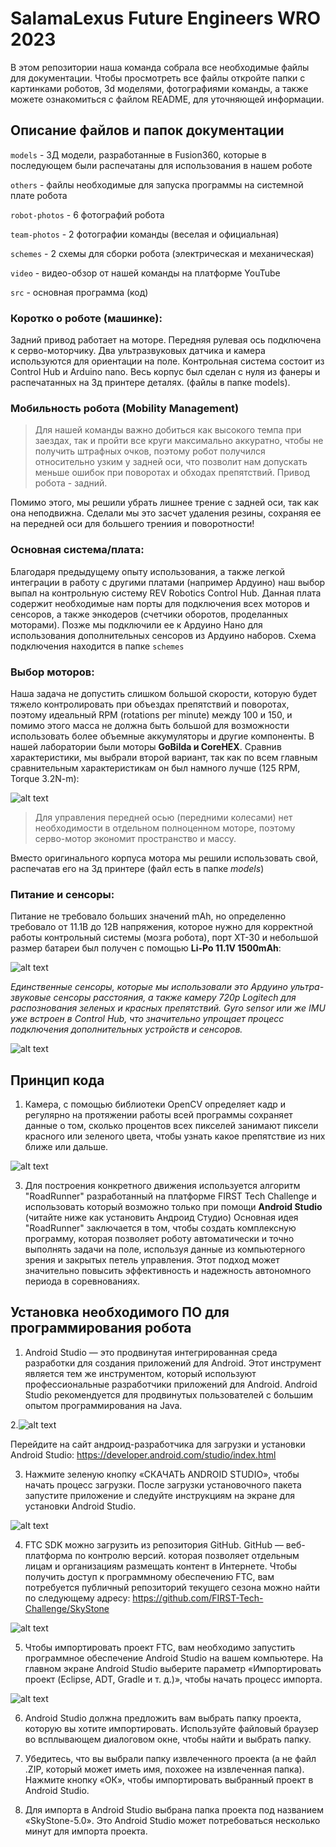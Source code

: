 # SalamaLexus Future Engineers WRO 2023
В этом репозитории наша команда собрала все необходимые файлы для документации. Чтобы просмотреть все файлы откройте папки с картинками роботов, 3d моделями, фотографиями команды, а также можете ознакомиться с файлом README, для уточняющей информации.

## Описание файлов и папок документации
``models`` - 3Д модели, разработанные в Fusion360, которые в последующем были распечатаны для использования в нашем роботе

``others`` - файлы необходимые для запуска программы на системной плате робота

``robot-photos`` - 6 фотографий робота

``team-photos`` - 2 фотографии команды (веселая и официальная)

``schemes`` - 2 схемы для сборки робота (электрическая и механическая)

``video`` - видео-обзор от нашей команды на платформе YouTube

``src`` - основная программа (код)

### Коротко о роботе (машинке):
Задний привод работает на моторе. Передняя рулевая ось подключена к серво-моторчику. Два ультразвуковых датчика и камера используются для ориентации на поле. Контрольная система состоит из Control Hub и Arduino nano. Весь корпус был сделан с нуля из фанеры и распечатанных на 3д принтере деталях. (файлы в папке models).

### Мобильность робота (Mobility Management)
>Для нашей команды важно добиться как высокого темпа при заездах, так и пройти все круги максимально аккуратно, чтобы не получить штрафных очков, поэтому робот получился относительно узким у задней оси, что позволит нам допускать меньше ошибок при поворотах и обходах препятствий. Привод робота - задний.

Помимо этого, мы решили убрать лишнее трение с задней оси, так как она неподвижна. Сделали мы это засчет удаления резины, сохраняя ее на передней оси для большего трениия и поворотности!

### Основная система/плата:
Благодаря предыдущему опыту использования, а также легкой интеграции в работу с другими платами (например Ардуино) наш выбор выпал на контрольную систему REV Robotics Control Hub. Данная плата содержит необходимые нам порты для подключения всех моторов и сенсоров, а также энкодеров (счетчики оборотов, проделанных моторами). Позже мы подключили ее к Ардуино Нано для использования дополнительных сенсоров из Ардуино наборов. Схема подключения находится в папке `schemes`

### Выбор моторов:
Наша задача не допустить слишком большой скорости, которую будет тяжело контролировать при объездах препятствий и поворотах, поэтому идеальный RPM (rotations per minute) между 100 и 150, и помимо этого масса не должна быть большой для возможности использовать более объемные аккумуляторы и другие компоненты. В нашей лаборатории были моторы **GoBilda и CoreHEX**. Сравнив характеристики, мы выбрали второй вариант, так как по всем главным сравнительным характеристикам он был намного лучше (125 RPM, Torque 3.2N-m): 

![alt text](https://cdn11.bigcommerce.com/s-t3eo8vwp22/images/stencil/1280x1280/products/195/2675/REV-41-1300_Core_Hex5_not_lm__05075.1661790332.png?c=2)

>Для управления передней осью (передними колесами) нет необходимости в отдельном полноценном моторе, поэтому серво-мотор экономит пространство и массу.

Вместо оригинального корпуса мотора мы решили использовать свой, распечатав его на 3д принтере (файл есть в папке  *models*)

### Питание и сенсоры:
Питание не требовало больших значений mAh, но определенно требовало от 11.1В до 12В напряжения, которое нужно для корректной работы контрольный системы (мозга робота), порт XT-30 и небольшой размер батареи был получен с помощью **Li-Po 11.1V 1500mAh**:

![alt text](https://ba3ar.kz/wp-content/uploads/2020/09/1_886.jpg)

*Единственные сенсоры, которые мы использовали это Ардуино ультра-звуковые сенсоры расстояния, а также камеру 720p Logitech для распознования зеленых и красных препятствий. Gyro sensor или же IMU уже встроен в Control Hub, что значительно упрощает процесс подключения дополнительных устройств и сенсоров.*

![alt text](https://hackster.imgix.net/uploads/attachments/1110572/_yN0cJOpsQ9.blob?auto=compress&w=900&h=675&fit=min&fm=jpg)

## Принцип кода
1. Камера, с помощью библиотеки OpenCV определяет кадр и регулярно на протяжении работы всей программы сохраняет данные о том, сколько процентов всех пикселей занимают пиксели красного или зеленого цвета, чтобы узнать какое препятствие из них ближе или дальше.

![alt text](https://github.com/Erdoog/SalamaLexusWRO/blob/master/readme/obstacle.png?raw=true)
   
3. Для построения конкретного движения используется алгоритм "RoadRunner" разработанный на платформе FIRST Tech Challenge и использовать который возможно только при помощи **Android Studio** (читайте ниже как установить Андроид Студио)
Основная идея "RoadRunner" заключается в том, чтобы создать комплексную программу, которая позволяет роботу автоматически и точно выполнять задачи на поле, используя данные из компьютерного зрения и закрытых петель управления. Этот подход может значительно повысить эффективность и надежность автономного периода в соревнованиях.

## Установка необходимого ПО для программирования робота
1. Android Studio — это продвинутая интегрированная среда разработки для создания приложений для Android. Этот инструмент является тем же инструментом, который используют профессиональные разработчики приложений для Android. Android Studio рекомендуется для продвинутых пользователей с большим опытом программирования на Java.

2.![alt text](https://github.com/Erdoog/SalamaLexusWRO/blob/master/readme/picture_1.png?raw=true)

Перейдите на сайт андроид-разработчика для загрузки и установки Android Studio:
https://developer.android.com/studio/index.html

3. Нажмите зеленую кнопку «СКАЧАТЬ ANDROID STUDIO», чтобы начать процесс загрузки.
После загрузки установочного пакета запустите приложение и следуйте инструкциям на экране для установки Android Studio.

![alt text](https://github.com/Erdoog/SalamaLexusWRO/blob/master/readme/picture_2.png?raw=true)

4. FTC SDK можно загрузить из репозитория GitHub. GitHub — веб-платформа по контролю версий.
которая позволяет отдельным лицам и организациям размещать контент в Интернете. Чтобы получить доступ к программному обеспечению FTC, вам потребуется публичный репозиторий текущего сезона можно найти по следующему адресу:
https://github.com/FIRST-Tech-Challenge/SkyStone

![alt text](https://github.com/Erdoog/SalamaLexusWRO/blob/master/readme/picture_3.png?raw=true)

5. Чтобы импортировать проект FTC, вам необходимо запустить программное обеспечение Android Studio на вашем компьютере. На главном экране Android Studio выберите параметр «Импортировать проект (Eclipse, ADT, Gradle и т. д.)», чтобы начать процесс импорта.

![alt text](https://github.com/Erdoog/SalamaLexusWRO/blob/master/readme/picture_4.png?raw=true)

6. Android Studio должна предложить вам выбрать папку проекта, которую вы хотите импортировать. Используйте файловый браузер во всплывающем диалоговом окне, чтобы найти и выбрать папку.

7. Убедитесь, что вы выбрали папку извлеченного проекта (а не файл .ZIP, который может иметь имя, похожее на
извлеченная папка). Нажмите кнопку «ОК», чтобы импортировать выбранный проект в Android Studio.

8. Для импорта в Android Studio выбрана папка проекта под названием «SkyStone-5.0». Это
Android Studio может потребоваться несколько минут для импорта проекта.
